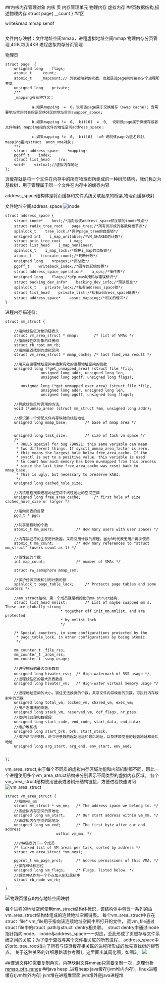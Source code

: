 ##内核内存管理对象
内核
页
内存管理单元
物理内存
虚拟内存
##页数据结构,描述物理内存
struct page{
    __count
}
##区

write&read
mmap
sendf

##
文件内存映射：文件地址空间mmap，进程虚拟地址空间mmap
物理内存分页管理,4GB,每页4KB
进程虚拟内存分页管理

物理页
```
struct page  {
    unsigned long    flags;
    atomic_t    _count;
    atomic_t    _mapcount;// 页表被映射的次数，也就是说page同时被多少个进程所共享
    unsigned long    private;
    /**
    _mapping有三种含义：
    
            a.如果mapping  =  0，说明该page属于交换缓存（swap cache); 当需要地址空间时会指定交换分区的地址空间swapper_space;
    
            b.如果mapping !=  0,  bit[0]  =  0,  说明该page属于页缓存或者文件映射，mapping指向文件的地址空间address_space；
    
            c.如果mapping !=  0,  bit[0]  !=0 说明该page为匿名映射，mapping指向struct  anon_vma对象；
    **/
    struct address_space    *mapping;
    pgoff_t    index;
    struct list_head    lru;
    void*    virtual;//虚拟内存地址
};
```


页缓存就是将一个文件在内存中的所有物理页所组成的一种树形结构，我们称之为基数树，用于管理属于同一个文件在内存中的缓存内容

address_space结构体是将页缓存和文件系统关联起来的桥梁,物理页缓存映射

文件地址空间address_space
![inode](/Users/chris/workspace/xsource/linux/src/main/java/file/images/vfs_inode数据结构.jpeg)
```
struct address_space {
    struct inode*    host;/*指向与该address_space相关联的inode节点*/
    struct radix_tree_root    page_tree;/*所有页形成的基数树根节点*/
    spinlock_t    tree_lock;/*保护page_tree的自旋锁*/
    unsigned int    i_map_writable;/*VM_SHARED的计数*/
    struct prio_tree_root    i_map;         
    struct list_head    i_map_nonlinear;
    spinlock_t    i_map_lock;/*保护i_map的自旋锁*/
    atomic_t    truncate_count;/*截断计数*/
    unsigned long    nrpages;/*页总数*/
    pgoff_t    writeback_index;/*回写的起始位置*/
    struct address_space_operation*    a_ops;/*操作表*/
    unsigned long    flags;/*gfp_mask掩码与错误标识*/
    struct backing_dev_info*    backing_dev_info;/*预读信息*/
    spinlock_t    private_lock;/*私有address_space锁*/
    struct list_head    private_list;/*私有address_space链表*/
    struct address_space*    assoc_mapping;/*相关的缓冲*/
}
```

进程内存描述符:
```
struct mm_struct {

    //指向线性区对象的链表头
    struct vm_area_struct * mmap;       /* list of VMAs */
    //指向线性区对象的红黑树
    struct rb_root mm_rb;
    //指向最近找到的虚拟区间
    struct vm_area_struct * mmap_cache; /* last find_vma result */

    //用来在进程地址空间中搜索有效的进程地址空间的函数
    unsigned long (*get_unmapped_area) (struct file *filp,
                unsigned long addr, unsigned long len,
                unsigned long pgoff, unsigned long flags);

       unsigned long (*get_unmapped_exec_area) (struct file *filp,
                unsigned long addr, unsigned long len,
                unsigned long pgoff, unsigned long flags);

    //释放线性区时调用的方法，          
    void (*unmap_area) (struct mm_struct *mm, unsigned long addr);

    //标识第一个分配文件内存映射的线性地址
    unsigned long mmap_base;        /* base of mmap area */


    unsigned long task_size;        /* size of task vm space */
    /*
     * RHEL6 special for bug 790921: this same variable can mean
     * two different things. If sysctl_unmap_area_factor is zero,
     * this means the largest hole below free_area_cache. If the
     * sysctl is set to a positive value, this variable is used
     * to count how much memory has been munmapped from this process
     * since the last time free_area_cache was reset back to mmap_base.
     * This is ugly, but necessary to preserve kABI.
     */
    unsigned long cached_hole_size;

    //内核进程搜索进程地址空间中线性地址的空间空间
    unsigned long free_area_cache;      /* first hole of size cached_hole_size or larger */

    //指向页表的目录
    pgd_t * pgd;

    //共享进程时的个数
    atomic_t mm_users;          /* How many users with user space? */

    //内存描述符的主使用计数器，采用引用计数的原理，当为0时代表无用户再次使用
    atomic_t mm_count;          /* How many references to "struct mm_struct" (users count as 1) */

    //线性区的个数
    int map_count;              /* number of VMAs */

    struct rw_semaphore mmap_sem;

    //保护任务页表和引用计数的锁
    spinlock_t page_table_lock;     /* Protects page tables and some counters */

    //mm_struct结构，第一个成员就是初始化的mm_struct结构，
    struct list_head mmlist;        /* List of maybe swapped mm's.  These are globally strung
                         * together off init_mm.mmlist, and are protected
                         * by mmlist_lock
                         */

    /* Special counters, in some configurations protected by the
     * page_table_lock, in other configurations by being atomic.
     */

    mm_counter_t _file_rss;
    mm_counter_t _anon_rss;
    mm_counter_t _swap_usage;

    //进程拥有的最大页表数目
    unsigned long hiwater_rss;  /* High-watermark of RSS usage */、
    //进程线性区的最大页表数目
    unsigned long hiwater_vm;   /* High-water virtual memory usage */

    //进程地址空间的大小，锁住无法换页的个数，共享文件内存映射的页数，可执行内存映射中的页数
    unsigned long total_vm, locked_vm, shared_vm, exec_vm;
    //用户态堆栈的页数，
    unsigned long stack_vm, reserved_vm, def_flags, nr_ptes;
    //维护代码段和数据段
    unsigned long start_code, end_code, start_data, end_data;
    //维护堆和栈
    unsigned long start_brk, brk, start_stack;
    //维护命令行参数，命令行参数的起始地址和最后地址，以及环境变量的起始地址和最后地址
    unsigned long arg_start, arg_end, env_start, env_end;

    
};

```

vm_area_struct,由于每个不同质的虚拟内存区域功能和内部机制都不同，因此一个进程使用多个vm_area_struct结构来分别表示不同类型的虚拟内存区域。
各个vm_area_struct结构使用链表或者树形结构链接，方便进程快速访问
![vm_area_struct](/Users/chris/workspace/xsource/linux/src/main/java/file/images/vm_area_struct.png)
```
struct vm_area_struct {
    //指向vm_mm
	struct mm_struct * vm_mm;	/* The address space we belong to. */
	//该虚拟内存空间的首地址
    unsigned long vm_start;		/* Our start address within vm_mm. */
	//该虚拟内存空间的尾地址
    unsigned long vm_end;		/* The first byte after our end address
					   within vm_mm. */

    //VMA链表的下一个成员
	/* linked list of VM areas per task, sorted by address */
	struct vm_area_struct *vm_next;

	pgprot_t vm_page_prot;		/* Access permissions of this VMA. */
	//保存VMA标志位
    unsigned long vm_flags;		/* Flags, listed below. */
	//将本VMA作为一个节点加入到红黑树中
	struct rb_node vm_rb;
    ...
}

```
![物理页缓存&内存地址空间映射](/Users/chris/workspace/xsource/linux/src/main/java/file/images/mmap.png)


每个进程的地址空间使用mm_struct结构体标识，该结构体中包含一系列的由vm_area_struct结构体组成的连续地址空间链表。
每个vm_area_struct中存在struct  file* vm_file用于指向该连续地址空间中所打开的文件，
而vm_file通过struct file中的struct  path与struct  dentry相关联。  struct dentry中通过inode指针指向inode，
inode与address_space一一对应，至此形成了页缓存与文件系统之间的关联；为了便于查找与某个文件相关联的所有进程，
address_space中的prio_tree_root指向了所有与该页缓存相关联的进程所形成的优先查找树的根节点。
关于这种关系的详细思路请参考图1，这里画出其简化图，如图3。
![](/Users/chris/workspace/xsource/linux/src/main/java/file/images/mmap_struct.png)

##普通文件IO需要复制两次，内存映射文件mmap只需要复制一次，原理分析
[](https://blog.csdn.net/GDJ0001/article/details/80136364)
[](https://www.cnblogs.com/huxiao-tee/p/4660352.html#_label1)
[remap_pfn_range](http://www.vuln.cn/7036)
##java heap ,进程heap
java缓存(jvm堆内内存)，linux进程缓存(jvm堆外内存)
jvm堆在进程堆里面,jvm堆外是java进程堆

